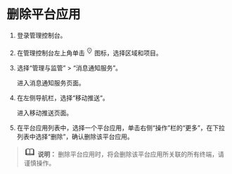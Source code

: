 # 删除平台应用<a name="smn_ug_0026"></a>

1.  登录管理控制台。
2.  在管理控制台左上角单击![](figures/icon-region-16.png)图标，选择区域和项目。
3.  选择“管理与监管” \> “消息通知服务”。

    进入消息通知服务页面。

4.  在左侧导航栏，选择“移动推送“。

    进入移动推送页面。

5.  在平台应用列表中，选择一个平台应用，单击右侧“操作”栏的“更多”，在下拉列表中选择“删除”，确认删除该平台应用。

>![](public_sys-resources/icon-note.gif) **说明：** 
>删除平台应用时，将会删除该平台应用所关联的所有终端，请谨慎操作。

